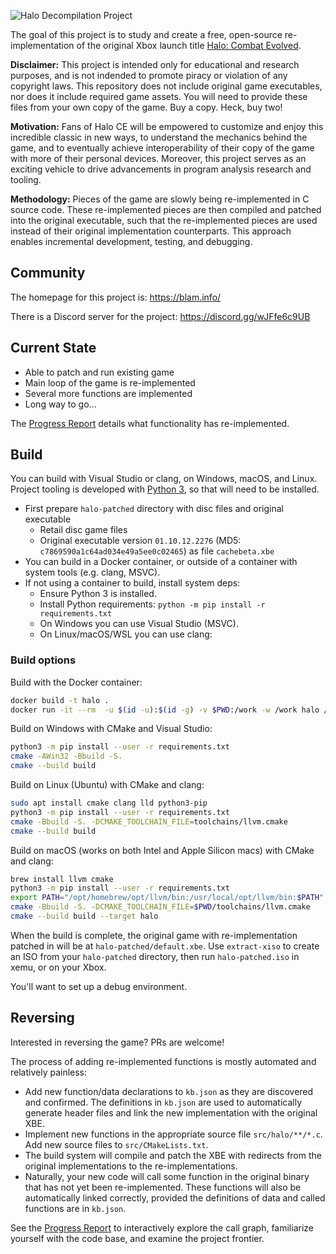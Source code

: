 ![Halo Decompilation Project](logo.png)

The goal of this project is to study and create a free, open-source re-implementation of the original Xbox launch title [Halo: Combat Evolved](https://en.wikipedia.org/wiki/Halo:_Combat_Evolved).

**Disclaimer:** This project is intended only for educational and research purposes, and is not indended to promote piracy or violation of any copyright laws. This repository does not include original game executables, nor does it include required game assets. You will need to provide these files from your own copy of the game. Buy a copy. Heck, buy two!

**Motivation:** Fans of Halo CE will be empowered to customize and enjoy this incredible classic in new ways, to understand the mechanics behind the game, and to eventually achieve interoperability of their copy of the game with more of their personal devices. Moreover, this project serves as an exciting vehicle to drive advancements in program analysis research and tooling.

**Methodology:** Pieces of the game are slowly being re-implemented in C source code. These re-implemented pieces are then compiled and patched into the original executable, such that the re-implemented pieces are used instead of their original implementation counterparts. This approach enables incremental development, testing, and debugging.

Community
---------
The homepage for this project is: https://blam.info/

There is a Discord server for the project: https://discord.gg/wJFfe6c9UB

Current State
-------------
* Able to patch and run existing game
* Main loop of the game is re-implemented
* Several more functions are implemented
* Long way to go...

The [Progress Report](https://blam.info/progress/) details what functionality has re-implemented.

Build
-----
You can build with Visual Studio or clang, on Windows, macOS, and Linux. Project tooling is developed with [Python 3](https://www.python.org/), so that will need to be installed.

* First prepare `halo-patched` directory with disc files and original executable
  * Retail disc game files
  * Original executable version `01.10.12.2276` (MD5: `c7869590a1c64ad034e49a5ee0c02465`) as file `cachebeta.xbe`
* You can build in a Docker container, or outside of a container with system tools (e.g. clang, MSVC).
* If not using a container to build, install system deps:
  * Ensure Python 3 is installed.
  * Install Python requirements: `python -m pip install -r requirements.txt`
  * On Windows you can use Visual Studio (MSVC).
  * On Linux/macOS/WSL you can use clang:

### Build options

Build with the Docker container:
```bash
docker build -t halo .
docker run -it --rm  -u $(id -u):$(id -g) -v $PWD:/work -w /work halo /bin/bash -c "cmake -Bbuild -S. -DCMAKE_TOOLCHAIN_FILE=toolchains/llvm.cmake && cmake --build build"
```

Build on Windows with CMake and Visual Studio:
```bash
python3 -m pip install --user -r requirements.txt
cmake -AWin32 -Bbuild -S.
cmake --build build
```

Build on Linux (Ubuntu) with CMake and clang:
```bash
sudo apt install cmake clang lld python3-pip
python3 -m pip install --user -r requirements.txt
cmake -Bbuild -S. -DCMAKE_TOOLCHAIN_FILE=toolchains/llvm.cmake
cmake --build build
```

Build on macOS (works on both Intel and Apple Silicon macs) with CMake and clang:
```bash
brew install llvm cmake
python3 -m pip install --user -r requirements.txt
export PATH="/opt/homebrew/opt/llvm/bin:/usr/local/opt/llvm/bin:$PATH"
cmake -Bbuild -S. -DCMAKE_TOOLCHAIN_FILE=$PWD/toolchains/llvm.cmake
cmake --build build --target halo
```

When the build is complete, the original game with re-implementation patched in will be at `halo-patched/default.xbe`. Use `extract-xiso` to create an ISO from your `halo-patched` directory, then run `halo-patched.iso` in xemu, or on your Xbox.

You'll want to set up a debug environment.

Reversing
---------
Interested in reversing the game? PRs are welcome!

The process of adding re-implemented functions is mostly automated and relatively painless:
* Add new function/data declarations to `kb.json` as they are discovered and confirmed. The definitions in `kb.json` are used to automatically generate header files and link the new implementation with the original XBE.
* Implement new functions in the appropriate source file `src/halo/**/*.c`. Add new source files to `src/CMakeLists.txt`.
* The build system will compile and patch the XBE with redirects from the original implementations to the re-implementations.
* Naturally, your new code will call some function in the original binary that has not yet been re-implemented. These functions will also be automatically linked correctly, provided the definitions of data and called functions are in `kb.json`.

See the [Progress Report](https://blam.info/progress/) to interactively explore the call graph, familiarize yourself with the code base, and examine the project frontier.
